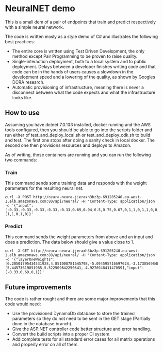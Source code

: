 # NeuralNET demo

This is a small dem of a pair of endpoints that train and predict 
respectively with a simple neural network.

The code is written mosly as a style demo of C# and illustrates the following best practices:
- The entire core is written using Test Driven Development, the only method except Pair Programming to be proven to raise quality.
- Single-interaction deployment, both to a local system and to public deployment. Delays between a developer finishes writing code and that code can be in the hands of users causes a slowdown in the development speed and a lowering of the quality, as shown by Googles DORA research.
- Automatic provisioning of infrastructure, meaning there is never a disconnect between what the code expects and what the infrastructure looks like. 

## How to use
Assuming you have dotnet 7.0.103 installed, docker running and the AWS tools configured, then you should be able to go into the scripts folder and run either of test_and_deploy_local.sh or test_and_deploy_cdk.sh to build and test. The first one stops after doing a sanity check in local docker. The second one then provisions resources and deploys to Amazon.

As of writing, those containers are running and you can run the following two commands:
### Train

This command sends some training data and responds with the weight parameters for the resulting neural net.
```
curl -X POST http://neura-neura-jjeraxh3bz3p-691205240.eu-west-1.elb.amazonaws.com:80/api/neural/ -H 'Content-Type: application/json' -d '{"input":[-0.33,-0.33,-0.33,-0.33,-0.33,0.69,0.94,0.5,0.75,0.67,0,1,1,0,1,1,0,0,1,1],"output":[1,1,0,1,0]}'
```

### Predict
This command sends the weight parameters from above and an input and does a prediction. The data below should give a value close to 1.

```
curl -X GET http://neura-neura-jjeraxh3bz3p-691205240.eu-west-1.elb.amazonaws.com:80/api/neural/ -H 'Content-Type: application/json' -d '{"layerOneWeights":[0.20501795434531928,4.851008781645798,-5.094595716697624,-3.173856984876353,-0.3819715353811023,5.729700533135146,-7.097541432816082,-3.6949973939179026,-0.1169280643114341,-3.895180491131896,2.054754866046295,1.697961953959847],"layerTwoWeights":[5.44573619851985,5.522509842250541,-4.927694841147059],"input":[-0.33,0.69,0,1]}'
```

## Future improvements
The code is rather rought and there are some major improvements that this code would need:

- Use the provisioned DynamoDb database to store the trained parameters so 
they do not need to be sent in the GET stage (Partially done in the database branch).
- Give the ASP.NET controller code better structure and error handling.
- Convert the build scripts into a proper CI system.
- Add complete tests for all standard error cases for all matrix operations and properly error on all of them.
